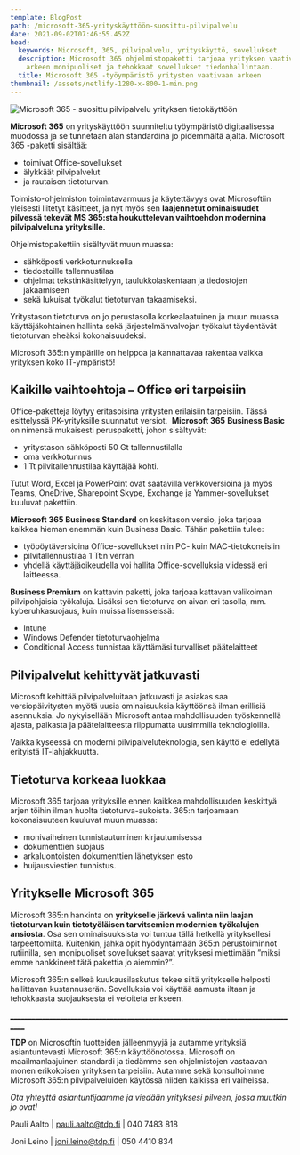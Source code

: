 ```yaml
---
template: BlogPost
path: /microsoft-365-yrityskäyttöön-suosittu-pilvipalvelu
date: 2021-09-02T07:46:55.452Z
head:
  keywords: Microsoft, 365, pilvipalvelu, yrityskäyttö, sovellukset
  description: Microsoft 365 ohjelmistopaketti tarjoaa yrityksen vaativaankin
    arkeen monipuoliset ja tehokkaat sovellukset tiedonhallintaan.
  title: Microsoft 365 -työympäristö yritysten vaativaan arkeen
thumbnail: /assets/netlify-1280-x-800-1-min.png
---
```

![Microsoft 365 - suosittu pilvipalvelu yrityksen tietokäyttöön](/assets/netlify-1280-x-800-1-min.png)

**Microsoft 365** on yrityskäyttöön suunniteltu työympäristö digitaalisessa muodossa ja se tunnetaan alan standardina jo pidemmältä ajalta. Microsoft 365 -paketti sisältää:

* toimivat Office-sovellukset
* älykkäät pilvipalvelut
* ja rautaisen tietoturvan.

Toimisto-ohjelmiston toimintavarmuus ja käytettävyys ovat Microsoftiin yleisesti liitetyt käsitteet, ja nyt myös sen **laajennetut ominaisuudet pilvessä tekevät MS 365:sta houkuttelevan vaihtoehdon modernina pilvipalveluna yrityksille.**

Ohjelmistopakettiin sisältyvät muun muassa:

* sähköposti verkkotunnuksella
* tiedostoille tallennustilaa
* ohjelmat tekstinkäsittelyyn, taulukkolaskentaan ja tiedostojen jakaamiseen
* sekä lukuisat työkalut tietoturvan takaamiseksi.

Yritystason tietoturva on jo perustasolla korkealaatuinen ja muun muassa käyttäjäkohtainen hallinta sekä järjestelmänvalvojan työkalut täydentävät tietoturvan eheäksi kokonaisuudeksi.

Microsoft 365:n ympärille on helppoa ja kannattavaa rakentaa vaikka yrityksen koko IT-ympäristö!

## Kaikille vaihtoehtoja – Office eri tarpeisiin

Office-paketteja löytyy eritasoisina yritysten erilaisiin tarpeisiin. Tässä esittelyssä PK-yrityksille suunnatut versiot.  **Microsoft 365** **Business Basic** on nimensä mukaisesti peruspaketti, johon sisältyvät:

* yritystason sähköposti 50 Gt tallennustilalla
* oma verkkotunnus
* 1 Tt pilvitallennustilaa käyttäjää kohti.

Tutut Word, Excel ja PowerPoint ovat saatavilla verkkoversioina ja myös Teams, OneDrive, Sharepoint Skype, Exchange ja Yammer-sovellukset kuuluvat pakettiin.

**Microsoft 365 Business Standard** on keskitason versio, joka tarjoaa kaikkea hieman enemmän kuin Business Basic. Tähän pakettiin tulee: 

* työpöytäversioina Office-sovellukset niin PC- kuin MAC-tietokoneisiin
* pilvitallennustilaa 1 Tt:n verran
* yhdellä käyttäjäoikeudella voi hallita Office-sovelluksia viidessä eri laitteessa.

**Business Premium** on kattavin paketti, joka tarjoaa kattavan valikoiman pilvipohjaisia työkaluja. Lisäksi sen tietoturva on aivan eri tasolla, mm. kyberuhkasuojaus, kuin muissa lisensseissä:

* Intune
* Windows Defender tietoturvaohjelma
* Conditional Access tunnistaa käyttämäsi turvalliset päätelaitteet

## Pilvipalvelut kehittyvät jatkuvasti

Microsoft kehittää pilvipalveluitaan jatkuvasti ja asiakas saa versiopäivitysten myötä uusia ominaisuuksia käyttöönsä ilman erillisiä asennuksia. Jo nykyisellään Microsoft antaa mahdollisuuden työskennellä ajasta, paikasta ja päätelaitteesta riippumatta uusimmilla teknologioilla.

Vaikka kyseessä on moderni pilvipalveluteknologia, sen käyttö ei edellytä erityistä IT-lahjakkuutta.

## Tietoturva korkeaa luokkaa

Microsoft 365 tarjoaa yrityksille ennen kaikkea mahdollisuuden keskittyä arjen töihin ilman huolta tietoturva-aukoista. 365:n tarjoamaan kokonaisuuteen kuuluvat muun muassa:

* monivaiheinen tunnistautuminen kirjautumisessa
* dokumenttien suojaus
* arkaluontoisten dokumenttien lähetyksen esto
* huijausviestien tunnistus.

## Yritykselle Microsoft 365

Microsoft 365:n hankinta on **yritykselle järkevä valinta niin laajan tietoturvan kuin tietotyöläisen tarvitsemien modernien työkalujen ansiosta**. Osa sen ominaisuuksista voi tuntua tällä hetkellä yrityksellesi tarpeettomilta. Kuitenkin, jahka opit hyödyntämään 365:n perustoiminnot rutiinilla, sen monipuoliset sovellukset saavat yrityksesi miettimään ”miksi emme hankkineet tätä pakettia jo aiemmin?”.

Microsoft 365:n selkeä kuukausilaskutus tekee siitä yritykselle helposti hallittavan kustannuserän. Sovelluksia voi käyttää aamusta iltaan ja tehokkaasta suojauksesta ei veloiteta erikseen.

[\_\_\_\_\_\_\_\_\_\_\_\_\_\_\_\_\_\_\_\_\_\_\_\_\_\_\_\_\_\_\_\_\_\_\_\_\_\_\_\_\_\_\_\_\_\_\_\_\_\_\_\_\_\_\_\_\_\_\_\_\_\_\_\_\_\_\_\_\_\_\_\_\_\_\_\_\_\_\_\_\_\_](<>)

**TDP** on Microsoftin tuotteiden jälleenmyyjä ja autamme yrityksiä asiantuntevasti Microsoft 365:n käyttöönotossa. Microsoft on maailmanlaajuinen standardi ja tiedämme sen ohjelmistojen vastaavan monen erikokoisen yrityksen tarpeisiin. Autamme sekä konsultoimme Microsoft 365:n pilvipalveluiden käytössä niiden kaikissa eri vaiheissa.

*Ota yhteyttä asiantuntijaamme ja viedään yrityksesi pilveen, jossa muutkin jo ovat!*

Pauli Aalto | pauli.aalto@tdp.fi | 040 7483 818

Joni Leino  | joni.leino@tdp.fi   | 050 4410 834